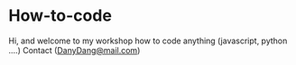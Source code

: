 # How-to-code
Hi, and welcome to my workshop how to code anything (javascript, python ....)
Contact (DanyDang@mail.com)

